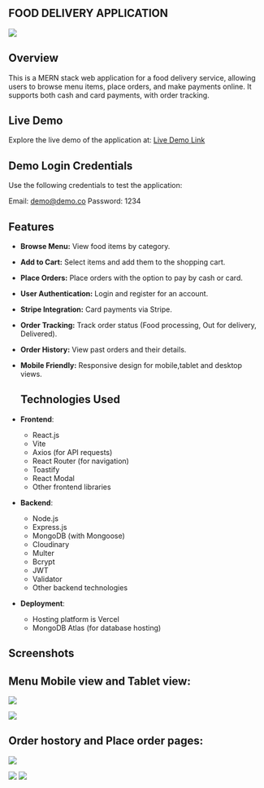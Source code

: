 ## FOOD DELIVERY APPLICATION
![](https://res.cloudinary.com/dewu0skfo/image/upload/v1726429149/Food_Delivery_App/App_Images/home-desktop-view_kki9sg.png)
## Overview
This is a MERN stack web application for a food delivery service, allowing users to browse menu items, place orders, and make payments online. It supports both cash and card payments, with order tracking.



## Live Demo
Explore the live demo of the application at: [Live Demo Link](https://food-delivery-application-ma.vercel.app/)

## Demo Login Credentials
Use the following credentials to test the application:

Email: demo@demo.co
Password: 1234

## Features

- **Browse Menu:** View food items by category.
- **Add to Cart:** Select items and add them to the shopping cart.
- **Place Orders:** Place orders with the option to pay by cash or card.
- **User Authentication:** Login and register for an account.
- **Stripe Integration:** Card payments via Stripe.
- **Order Tracking:** Track order status (Food processing, Out for delivery, Delivered).
- **Order History:** View past orders and their details.
- **Mobile Friendly:** Responsive design for mobile,tablet and desktop views.

  ## Technologies Used

- **Frontend**:
  - React.js
  - Vite
  - Axios (for API requests)
  - React Router (for navigation)
  - Toastify
  - React Modal
  - Other frontend libraries

- **Backend**:
  - Node.js
  - Express.js
  - MongoDB (with Mongoose)
  - Cloudinary
  - Multer
  - Bcrypt
  - JWT
  - Validator
  - Other backend technologies

- **Deployment**:
  - Hosting platform is Vercel
  - MongoDB Atlas (for database hosting)

## Screenshots

## Menu Mobile view and Tablet view:

   ![](https://res.cloudinary.com/dewu0skfo/image/upload/v1726430752/Food_Delivery_App/App_Images/home-mobile-view_fl4ejw.png)

   
   ![](https://res.cloudinary.com/dewu0skfo/image/upload/v1726430753/Food_Delivery_App/App_Images/menu-tab-view_csn5le.png)

## Order hostory and Place order pages:
  ![](https://res.cloudinary.com/dewu0skfo/image/upload/v1726429236/Food_Delivery_App/App_Images/order-history-desktop-view_gd0ucp.png)

  
   ![](https://res.cloudinary.com/dewu0skfo/image/upload/v1726432790/Food_Delivery_App/App_Images/order-history-mobile-view_abvcis.png)
   ![](https://res.cloudinary.com/dewu0skfo/image/upload/v1726433659/Food_Delivery_App/App_Images/place-order-mobile_fmyntn.png)

